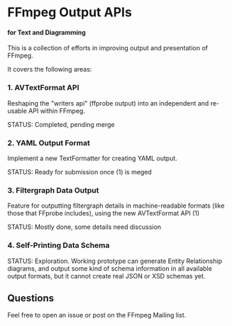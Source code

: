 # FFmpeg Output APIs

#### for Text and Diagramming

This is a collection of efforts in improving output and presentation of FFmpeg.

It covers the following areas:

### 1. AVTextFormat API

Reshaping the "writers api" (ffprobe output) into an independent and re-usable API within FFmpeg.

STATUS: Completed, pending merge


### 2. YAML Output Format

Implement a new TextFormatter for creating YAML output.

STATUS: Ready for submission once (1) is meged


### 3. Filtergraph Data Output

Feature for outputting filtergraph details in machine-readable formats (like those that FFprobe includes), using the new AVTextFormat API (1)

STATUS: Mostly done, some details need discussion


### 4. Self-Printing Data Schema

STATUS: Exploration. Working prototype can generate Entity Relationship diagrams, and output some kind of schema information in all available output formats, but it cannot create real JSON or XSD schemas yet.


## Questions

Feel free to open an issue or post on the FFmpeg Mailing list.


